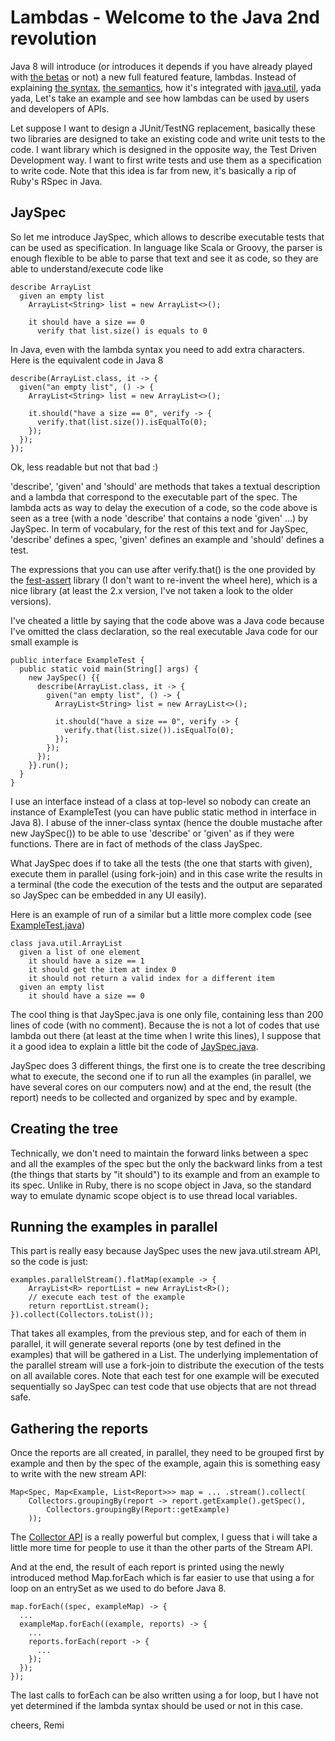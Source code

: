 Lambdas - Welcome to the Java 2nd revolution
============================================

Java 8 will introduce (or introduces it depends if you have already played with [the betas](https://jdk8.java.net/download.html)
or not) a new full featured feature, lambdas.
Instead of explaining [the syntax](http://cr.openjdk.java.net/~briangoetz/lambda/lambda-state-4.html),
[the semantics](http://cr.openjdk.java.net/~briangoetz/lambda/lambda-state-4.html),
how it's integrated with [java.util](http://download.java.net/jdk8/docs/api/java/util/stream/package-summary.html#package_description), yada yada,
Let's take an example and see how lambdas can be used by users and developers of APIs.

Let suppose I want to design a JUnit/TestNG replacement, basically these two libraries are designed to take an existing code
and write unit tests to the code. I want library which is designed in the opposite way, the Test Driven Development way.
I want to first write tests and use them as a specification to write code. Note that this idea is far from new,
it's basically a rip of Ruby's RSpec in Java.

JaySpec
-------

So let me introduce JaySpec, which allows to describe executable tests that can be used as specification.
In language like Scala or Groovy, the parser is enough flexible to be able to parse that text and see it as code,
so they are able to understand/execute code like

    describe ArrayList
      given an empty list
        ArrayList<String> list = new ArrayList<>();
          
        it should have a size == 0
          verify that list.size() is equals to 0
 

In Java, even with the lambda syntax you need to add extra characters.
Here is the equivalent code in Java 8

    describe(ArrayList.class, it -> {
      given("an empty list", () -> {
        ArrayList<String> list = new ArrayList<>();
          
        it.should("have a size == 0", verify -> {
          verify.that(list.size()).isEqualTo(0);
        });
      });
    });

Ok, less readable but not that bad :)

'describe', 'given' and 'should' are methods that takes a textual description and a lambda that correspond to
the executable part of the spec. The lambda acts as way to delay the execution of a code, so the code
above is seen as a tree (with a node 'describe' that contains a node 'given' ...) by JaySpec.
In term of vocabulary, for the rest of this text and for JaySpec,
'describe' defines a spec, 'given' defines an example and 'should' defines a test.

The expressions that you can use after verify.that() is the one provided by the [fest-assert](https://github.com/alexruiz/fest-assert-2.x)
library (I don't want to re-invent the wheel here),
which is a nice library (at least the 2.x version, I've not taken a look to the older versions).

I've cheated a little by saying that the code above was a Java code because I've omitted the class declaration,
so the real executable Java code for our small example is

    public interface ExampleTest {
      public static void main(String[] args) {
        new JaySpec() {{
          describe(ArrayList.class, it -> {
            given("an empty list", () -> {
              ArrayList<String> list = new ArrayList<>();
          
              it.should("have a size == 0", verify -> {
                verify.that(list.size()).isEqualTo(0);
              });
            });
          });
        }}.run();
      }
    }

I use an interface instead of a class at top-level so nobody can create an instance of ExampleTest
(you can have public static method in interface in Java 8).
I abuse of the inner-class syntax (hence the double mustache after new JaySpec())
to be able to use 'describe' or 'given' as if they were functions. There are in fact of methods of the class JaySpec.

What JaySpec does if to take all the tests (the one that starts with given), execute them in parallel (using fork-join) and in this case write the results
in a terminal (the code the execution of the tests and the output are separated so JaySpec can be embedded in any UI easily).

Here is an example of run of a similar but a little more complex code (see [ExampleTest.java](https://github.com/forax/jayspec/blob/master/jayspec/examples/src/ExampleTest.java))

    class java.util.ArrayList
      given a list of one element
        it should have a size == 1
        it should get the item at index 0
        it should not return a valid index for a different item
      given an empty list
        it should have a size == 0


The cool thing is that JaySpec.java is one only file, containing less than 200 lines of code (with no comment).
Because the is not a lot of codes that use lambda out there (at least at the time when I write this lines),
I suppose that it a good idea to explain a little bit the code of [JaySpec.java](https://github.com/forax/jayspec/blob/master/jayspec/src/com/github/forax/jayspec/JaySpec.java).

JaySpec does 3 different things, the first one is to create the tree describing what to execute,
the second one if to run all the examples (in parallel, we have several cores on our computers now)
and at the end, the result (the report) needs to be collected and organized by spec and by example.

Creating the tree
-----------------
Technically, we don't need to maintain the forward links between a spec and all the examples of the spec but
the only the backward links from a test (the things that starts by "it should") to its example and from
an example to its spec.
Unlike in Ruby, there is no scope object in Java, so the standard way to emulate dynamic scope object
is to use thread local variables.

Running the examples in parallel
--------------------------------
This part is really easy because JaySpec uses the new java.util.stream API,
so the code is just:

    examples.parallelStream().flatMap(example -> { 
        ArrayList<R> reportList = new ArrayList<R>();
        // execute each test of the example
        return reportList.stream();
    }).collect(Collectors.toList()); 

That takes all examples, from the previous step, and for each of them in parallel,
it will generate several reports (one by test defined in the examples)
that will be gathered in a List. The underlying implementation of the parallel stream
will use a fork-join to distribute the execution of the tests on all available cores.
Note that each test for one example will be executed sequentially so JaySpec can
test code that use objects that are not thread safe.

Gathering the reports
---------------------
Once the reports are all created, in parallel, they need to be grouped
first by example and then by the spec of the example,
again this is something easy to write with the new stream API:

    Map<Spec, Map<Example, List<Report>>> map = ... .stream().collect(
        Collectors.groupingBy(report -> report.getExample().getSpec(),
            Collectors.groupingBy(Report::getExample)
        ));
        
The [Collector API](http://download.java.net/jdk8/docs/api/java/util/stream/Collectors.html)
is a really powerful but complex, I guess that i will take
a little more time for people to use it than the other parts of the Stream API.

And at the end, the result of each report is printed using the newly introduced
method Map.forEach which is far easier to use that using a for loop on an entrySet
as we used to do before Java 8.

    map.forEach((spec, exampleMap) -> {
      ...
      exampleMap.forEach((example, reports) -> {
        ...
        reports.forEach(report -> {
          ...
        });
      });
    });
  
The last calls to forEach can be also written using a for loop,
but I have not yet determined if the lambda syntax should be used or not in this case.

cheers,
Remi
